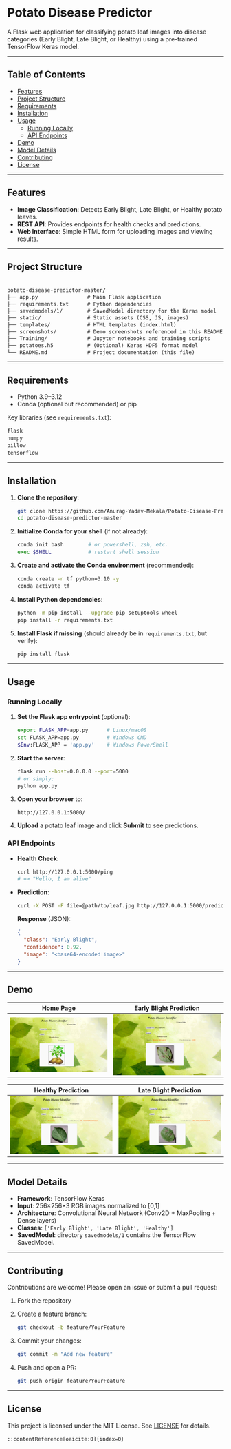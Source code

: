 # Potato Disease Predictor

A Flask web application for classifying potato leaf images into disease categories (Early Blight, Late Blight, or Healthy) using a pre-trained TensorFlow Keras model.

---

## Table of Contents

- [Features](#features)
- [Project Structure](#project-structure)
- [Requirements](#requirements)
- [Installation](#installation)
- [Usage](#usage)
  - [Running Locally](#running-locally)
  - [API Endpoints](#api-endpoints)
- [Demo](#demo)
- [Model Details](#model-details)
- [Contributing](#contributing)
- [License](#license)

---

## Features

- **Image Classification**: Detects Early Blight, Late Blight, or Healthy potato leaves.  
- **REST API**: Provides endpoints for health checks and predictions.  
- **Web Interface**: Simple HTML form for uploading images and viewing results.

---

## Project Structure

```

potato-disease-predictor-master/
├── app.py                # Main Flask application
├── requirements.txt      # Python dependencies
├── savedmodels/1/        # SavedModel directory for the Keras model
├── static/               # Static assets (CSS, JS, images)
├── templates/            # HTML templates (index.html)
├── screenshots/          # Demo screenshots referenced in this README
├── Training/             # Jupyter notebooks and training scripts
├── potatoes.h5           # (Optional) Keras HDF5 format model
└── README.md             # Project documentation (this file)

````

---

## Requirements

- Python 3.9–3.12  
- Conda (optional but recommended) or pip  

Key libraries (see `requirements.txt`):
```txt
flask
numpy
pillow
tensorflow
````

---

## Installation

1. **Clone the repository**:

   ```bash
   git clone https://github.com/Anurag-Yadav-Mekala/Potato-Disease-Predictor.git
   cd potato-disease-predictor-master
   ```

2. **Initialize Conda for your shell** (if not already):

   ```bash
   conda init bash        # or powershell, zsh, etc.
   exec $SHELL            # restart shell session
   ```

3. **Create and activate the Conda environment** (recommended):

   ```bash
   conda create -n tf python=3.10 -y
   conda activate tf
   ```

4. **Install Python dependencies**:

   ```bash
   python -m pip install --upgrade pip setuptools wheel
   pip install -r requirements.txt
   ```

5. **Install Flask if missing** (should already be in `requirements.txt`, but verify):

   ```bash
   pip install flask
   ```

---

## Usage

### Running Locally

1. **Set the Flask app entrypoint** (optional):

   ```bash
   export FLASK_APP=app.py      # Linux/macOS
   set FLASK_APP=app.py         # Windows CMD
   $Env:FLASK_APP = 'app.py'    # Windows PowerShell
   ```

2. **Start the server**:

   ```bash
   flask run --host=0.0.0.0 --port=5000
   # or simply:
   python app.py
   ```

3. **Open your browser** to:

   ```
   http://127.0.0.1:5000/
   ```

4. **Upload** a potato leaf image and click **Submit** to see predictions.

### API Endpoints

* **Health Check**:

  ```bash
  curl http://127.0.0.1:5000/ping
  # => "Hello, I am alive"
  ```

* **Prediction**:

  ```bash
  curl -X POST -F file=@path/to/leaf.jpg http://127.0.0.1:5000/predict
  ```

  **Response** (JSON):

  ```json
  {
    "class": "Early Blight",
    "confidence": 0.92,
    "image": "<base64-encoded image>"
  }
  ```

---

## Demo

| Home Page                          | Early Blight Prediction                |
| ---------------------------------- | -------------------------------------- |
| ![Home Page](screenshots/home.png) | ![Early Blight](screenshots/early.png) |

| Healthy Prediction                  | Late Blight Prediction               |
| ----------------------------------- | ------------------------------------ |
| ![Healthy](screenshots/healthy.png) | ![Late Blight](screenshots/late.png) |

---

## Model Details

* **Framework**: TensorFlow Keras
* **Input**: 256×256×3 RGB images normalized to \[0,1]
* **Architecture**: Convolutional Neural Network (Conv2D + MaxPooling + Dense layers)
* **Classes**: `['Early Blight', 'Late Blight', 'Healthy']`
* **SavedModel**: directory `savedmodels/1` contains the TensorFlow SavedModel.

---

## Contributing

Contributions are welcome! Please open an issue or submit a pull request:

1. Fork the repository
2. Create a feature branch:

   ```bash
   git checkout -b feature/YourFeature
   ```
3. Commit your changes:

   ```bash
   git commit -m "Add new feature"
   ```
4. Push and open a PR:

   ```bash
   git push origin feature/YourFeature
   ```

---

## License

This project is licensed under the MIT License. See [LICENSE](LICENSE) for details.

```
::contentReference[oaicite:0]{index=0}
```
